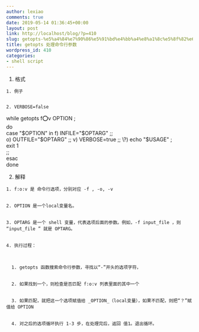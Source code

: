 ```yaml
---
author: lexiao
comments: true
date: 2019-05-14 01:36:45+00:00
layout: post
link: http://localhost/blog/?p=410
slug: getopts-%e5%a4%84%e7%90%86%e5%91%bd%e4%bb%a4%e8%a1%8c%e5%8f%82%e6%95%b0
title: getopts 处理命令行参数
wordpress_id: 410
categories:
- shell script
---
```




  1. 格式



    1. 例子


    2. VERBOSE=false  
while getopts f:o:v OPTION ;  
do  
case "$OPTION" in  
f) INFILE="$OPTARG" ;;  
o) OUTFILE="$OPTARG" ;;  
v) VERBOSE=true ;;  
\?) echo "$USAGE" ;  
exit 1  
;;  
esac  
done


  2. 解释



    1. f:o:v 是 命令行选项，分别对应 -f , -o, -v


    2. OPTION 是一个local变量名。


    3. OPTARG 是一个 shell 变量，代表选项后面的参数。例如，-f input_file ，则 “input_file ” 就是 OPTARG。


    4. 执行过程：



      1. getopts 函数搜索命令行参数，寻找以“-”开头的选项字符，


      2. 如果找到一个，则检查是否匹配 f:o:v 列表里面的其中一个


      3. 如果匹配，就把这一个选项赋值给 _OPTION_（local变量），如果不匹配，则把“？”赋值给 OPTION


      4. 对之后的选项循环执行 1-3 步，在处理完后，返回 值1。退出循环。
